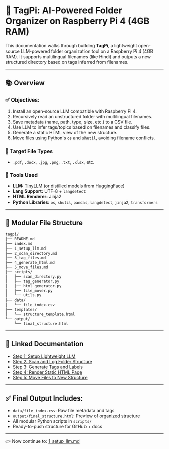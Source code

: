# 📁 TagPi: AI-Powered Folder Organizer on Raspberry Pi 4 (4GB RAM)

This documentation walks through building **TagPi**, a lightweight open-source LLM-powered folder organization tool on a Raspberry Pi 4 (4GB RAM). It supports multilingual filenames (like Hindi) and outputs a new structured directory based on tags inferred from filenames.

---

## 📚 Overview

### ✅ Objectives:

1. Install an open-source LLM compatible with Raspberry Pi 4.
2. Recursively read an unstructured folder with multilingual filenames.
3. Save metadata (name, path, type, size, etc.) to a CSV file.
4. Use LLM to infer tags/topics based on filenames and classify files.
5. Generate a static HTML view of the new structure.
6. Move files using Python's `os` and `shutil`, avoiding filename conflicts.

### 📂 Target File Types

* `.pdf`, `.docx`, `.jpg`, `.png`, `.txt`, `.xlsx`, etc.

### 🔧 Tools Used

* **LLM:** [TinyLLM](https://github.com/mckaywrigley/tinyllm) (or distilled models from HuggingFace)
* **Lang Support:** UTF-8 + `langdetect`
* **HTML Renderer:** Jinja2
* **Python Libraries:** `os`, `shutil`, `pandas`, `langdetect`, `jinja2`, `transformers`

---

## 🧩 Modular File Structure

```bash
tagpi/
├── README.md
├── index.md
├── 1_setup_llm.md
├── 2_scan_directory.md
├── 3_tag_files.md
├── 4_generate_html.md
├── 5_move_files.md
├── scripts/
│   ├── scan_directory.py
│   ├── tag_generator.py
│   ├── html_generator.py
│   ├── file_mover.py
│   └── utils.py
├── data/
│   └── file_index.csv
├── templates/
│   └── structure_template.html
└── output/
    └── final_structure.html
```

---

## 🔗 Linked Documentation

* [Step 1: Setup Lightweight LLM](1_setup_llm.md)
* [Step 2: Scan and Log Folder Structure](2_scan_directory.md)
* [Step 3: Generate Tags and Labels](3_tag_files.md)
* [Step 4: Render Static HTML Page](4_generate_html.md)
* [Step 5: Move Files to New Structure](5_move_files.md)

---

## ✅ Final Output Includes:

* `data/file_index.csv`: Raw file metadata and tags
* `output/final_structure.html`: Preview of organized structure
* All modular Python scripts in `scripts/`
* Ready-to-push structure for GitHub + docs

---

👉 Now continue to: [1\_setup\_llm.md](1_setup_llm.md)
